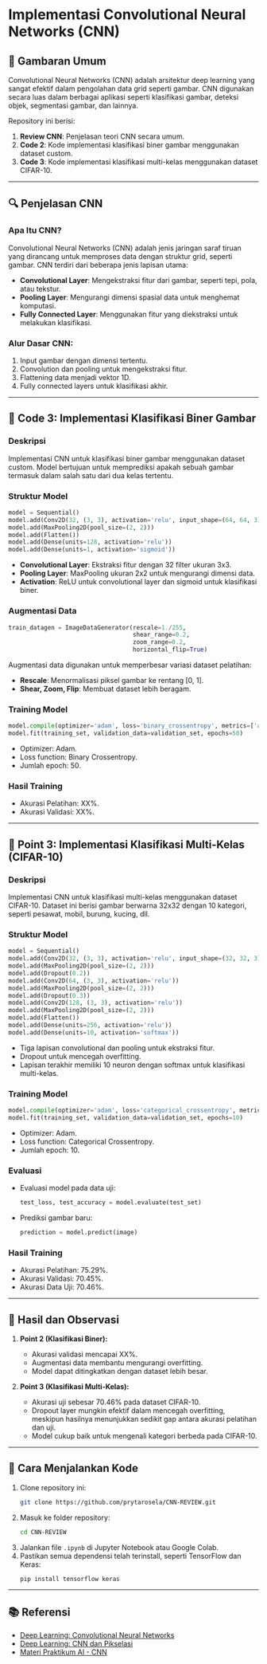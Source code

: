 
# **Implementasi Convolutional Neural Networks (CNN)**

## 📖 **Gambaran Umum**
Convolutional Neural Networks (CNN) adalah arsitektur deep learning yang sangat efektif dalam pengolahan data grid seperti gambar. CNN digunakan secara luas dalam berbagai aplikasi seperti klasifikasi gambar, deteksi objek, segmentasi gambar, dan lainnya.

Repository ini berisi:
1. **Review CNN**: Penjelasan teori CNN secara umum.
2. **Code 2**: Kode implementasi klasifikasi biner gambar menggunakan dataset custom.
3. **Code 3**: Kode implementasi klasifikasi multi-kelas menggunakan dataset CIFAR-10.

---

## 🔍 **Penjelasan CNN**

### Apa Itu CNN?
Convolutional Neural Networks (CNN) adalah jenis jaringan saraf tiruan yang dirancang untuk memproses data dengan struktur grid, seperti gambar. CNN terdiri dari beberapa jenis lapisan utama:
- **Convolutional Layer**: Mengekstraksi fitur dari gambar, seperti tepi, pola, atau tekstur.
- **Pooling Layer**: Mengurangi dimensi spasial data untuk menghemat komputasi.
- **Fully Connected Layer**: Menggunakan fitur yang diekstraksi untuk melakukan klasifikasi.

### Alur Dasar CNN:
1. Input gambar dengan dimensi tertentu.
2. Convolution dan pooling untuk mengekstraksi fitur.
3. Flattening data menjadi vektor 1D.
4. Fully connected layers untuk klasifikasi akhir.

---

## 🔎 **Code 3: Implementasi Klasifikasi Biner Gambar**

### **Deskripsi**
Implementasi CNN untuk klasifikasi biner gambar menggunakan dataset custom. Model bertujuan untuk memprediksi apakah sebuah gambar termasuk dalam salah satu dari dua kelas tertentu.

### **Struktur Model**
```python
model = Sequential()
model.add(Conv2D(32, (3, 3), activation='relu', input_shape=(64, 64, 3)))
model.add(MaxPooling2D(pool_size=(2, 2)))
model.add(Flatten())
model.add(Dense(units=128, activation='relu'))
model.add(Dense(units=1, activation='sigmoid'))
```

- **Convolutional Layer**: Ekstraksi fitur dengan 32 filter ukuran 3x3.
- **Pooling Layer**: MaxPooling ukuran 2x2 untuk mengurangi dimensi data.
- **Activation**: ReLU untuk convolutional layer dan sigmoid untuk klasifikasi biner.

### **Augmentasi Data**
```python
train_datagen = ImageDataGenerator(rescale=1./255,
                                   shear_range=0.2,
                                   zoom_range=0.2,
                                   horizontal_flip=True)
```
Augmentasi data digunakan untuk memperbesar variasi dataset pelatihan:
- **Rescale**: Menormalisasi piksel gambar ke rentang [0, 1].
- **Shear, Zoom, Flip**: Membuat dataset lebih beragam.

### **Training Model**
```python
model.compile(optimizer='adam', loss='binary_crossentropy', metrics=['accuracy'])
model.fit(training_set, validation_data=validation_set, epochs=50)
```
- Optimizer: Adam.
- Loss function: Binary Crossentropy.
- Jumlah epoch: 50.

### **Hasil Training**
- Akurasi Pelatihan: XX%.
- Akurasi Validasi: XX%.

---

## 🔎 **Point 3: Implementasi Klasifikasi Multi-Kelas (CIFAR-10)**

### **Deskripsi**
Implementasi CNN untuk klasifikasi multi-kelas menggunakan dataset CIFAR-10. Dataset ini berisi gambar berwarna 32x32 dengan 10 kategori, seperti pesawat, mobil, burung, kucing, dll.

### **Struktur Model**
```python
model = Sequential()
model.add(Conv2D(32, (3, 3), activation='relu', input_shape=(32, 32, 3)))
model.add(MaxPooling2D(pool_size=(2, 2)))
model.add(Dropout(0.2))
model.add(Conv2D(64, (3, 3), activation='relu'))
model.add(MaxPooling2D(pool_size=(2, 2)))
model.add(Dropout(0.3))
model.add(Conv2D(128, (3, 3), activation='relu'))
model.add(MaxPooling2D(pool_size=(2, 2)))
model.add(Flatten())
model.add(Dense(units=256, activation='relu'))
model.add(Dense(units=10, activation='softmax'))
```
- Tiga lapisan convolutional dan pooling untuk ekstraksi fitur.
- Dropout untuk mencegah overfitting.
- Lapisan terakhir memiliki 10 neuron dengan softmax untuk klasifikasi multi-kelas.

### **Training Model**
```python
model.compile(optimizer='adam', loss='categorical_crossentropy', metrics=['accuracy'])
model.fit(training_set, validation_data=validation_set, epochs=10)
```
- Optimizer: Adam.
- Loss function: Categorical Crossentropy.
- Jumlah epoch: 10.

### **Evaluasi**
- Evaluasi model pada data uji:
  ```python
  test_loss, test_accuracy = model.evaluate(test_set)
  ```
- Prediksi gambar baru:
  ```python
  prediction = model.predict(image)
  ```

### **Hasil Training**
- Akurasi Pelatihan: 75.29%.
- Akurasi Validasi: 70.45%.
- Akurasi Data Uji: 70.46%.

---

## 🧪 **Hasil dan Observasi**
1. **Point 2 (Klasifikasi Biner):**
   - Akurasi validasi mencapai XX%.
   - Augmentasi data membantu mengurangi overfitting.
   - Model dapat ditingkatkan dengan dataset lebih besar.

2. **Point 3 (Klasifikasi Multi-Kelas):**
   - Akurasi uji sebesar 70.46% pada dataset CIFAR-10.
   - Dropout layer mungkin efektif dalam mencegah overfitting, meskipun hasilnya menunjukkan sedikit gap antara akurasi pelatihan dan uji.
   - Model cukup baik untuk mengenali kategori berbeda pada CIFAR-10.

---

## 🚀 **Cara Menjalankan Kode**
1. Clone repository ini:
   ```bash
   git clone https://github.com/prytarosela/CNN-REVIEW.git
   ```
2. Masuk ke folder repository:
   ```bash
   cd CNN-REVIEW
   ```
3. Jalankan file `.ipynb` di Jupyter Notebook atau Google Colab.
4. Pastikan semua dependensi telah terinstall, seperti TensorFlow dan Keras:
   ```bash
   pip install tensorflow keras
   ```

---

## 📚 **Referensi**
- [Deep Learning: Convolutional Neural Networks](https://www.megabagus.id/deep-learning-convolutional-neural-networks/)
- [Deep Learning: CNN dan Pikselasi](https://www.megabagus.id/deep-learning-convolutional-neural-networks-pixilasi/)
- [Materi Praktikum AI - CNN](https://modul-praktikum-ai.vercel.app/Materi/4-convolutional-neural-network)
